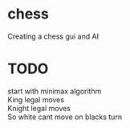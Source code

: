 # chess

Creating a chess gui and AI

# TODO

start with minimax algorithm<br>
King legal moves <br>
Knight legal moves <br>
So white cant move on blacks turn <br>
